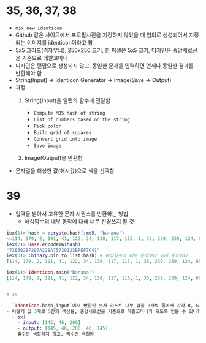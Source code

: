 # 35, 36, 37, 38

- `mix new identicon`
- Github 같은 사이트에서 프로필사진을 지정하지 않았을 때 임의로 생성되어서 지정되는 이미지를 identicon이라고 함
- 5x5 그리드(격자무늬), 250x250 크기, 한 픽셀은 5x5 크기, 디자인은 중앙세로선을 기준으로 데칼코마니
- 디자인은 랜덤으로 생성되지 않고, 동일한 문자를 입력하면 언제나 동일한 결과를 반환해야 함
- String(Input) -> Identicon Generator -> Image(Save -> Output)
- 과정
  1. String(Input)을 일련의 함수에 전달함

       - `Compute MD5 hash of string`
       - `List of numbers based on the string`
       - `Pick color`
       - `Build grid of squares`
       - `Convert grid into image`
       - `Save image`

  2. Image(Output)을 반환함
- 문자열을 해싱한 값(해시값)으로 색을 선택함

# 39

- 입력을 받아서 고유한 문자 시퀀스를 반환하는 방법
  - 해싱함수의 내부 동작에 대해 너무 신경쓰지 말 것

```elixir
iex(1)> hash = :crypto.hash(:md5, "banana")
<<114, 179, 2, 191, 41, 122, 34, 138, 117, 115, 1, 35, 239, 239, 124, 65>>
iex(2)> Base.encode16(hash)
"72B302BF297A228A75730123EFEF7C41"
iex(3)> :binary.bin_to_list(hash) # 해싱함수의 내부 동작보다 이게 중요하다
[114, 179, 2, 191, 41, 122, 34, 138, 117, 115, 1, 35, 239, 239, 124, 65]
```

```elixir
iex(1)> Identicon.main("banana")
[114, 179, 2, 191, 41, 122, 34, 138, 117, 115, 1, 35, 239, 239, 124, 65]


# 40

- `Identicon.hash_input`에서 반환된 숫자 리스트 내부 값을 3개씩 묶어서 각각 R, G, B 값으로 바꾸면 숫자에서 색상을 뽑을 수 있다.
- 어떻게 값 3개로 5칸의 색상을, 중앙세로선을 기준으로 데칼코마니가 되도록 얻을 수 있나?
  - ex)
    - input: [145, 46, 200]
    - output: [145, 46, 200, 46, 145]
  - 홀수면 색칠하지 않고, 짝수면 색칠함
